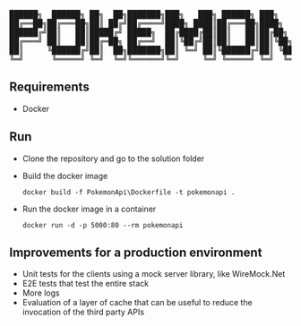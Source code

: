 <pre>
██████╗  ██████╗ ██╗  ██╗███████╗███╗   ███╗ ██████╗ ███╗   ██╗     █████╗ ██████╗ ██╗
██╔══██╗██╔═══██╗██║ ██╔╝██╔════╝████╗ ████║██╔═══██╗████╗  ██║    ██╔══██╗██╔══██╗██║
██████╔╝██║   ██║█████╔╝ █████╗  ██╔████╔██║██║   ██║██╔██╗ ██║    ███████║██████╔╝██║
██╔═══╝ ██║   ██║██╔═██╗ ██╔══╝  ██║╚██╔╝██║██║   ██║██║╚██╗██║    ██╔══██║██╔═══╝ ██║
██║     ╚██████╔╝██║  ██╗███████╗██║ ╚═╝ ██║╚██████╔╝██║ ╚████║    ██║  ██║██║     ██║
╚═╝      ╚═════╝ ╚═╝  ╚═╝╚══════╝╚═╝     ╚═╝ ╚═════╝ ╚═╝  ╚═══╝    ╚═╝  ╚═╝╚═╝     ╚═╝ 
</pre>

## Requirements

* Docker

## Run

* Clone the repository and go to the solution folder

* Build the docker image
    
      docker build -f PokemonApi\Dockerfile -t pokemonapi .
      
* Run the docker image in a container

      docker run -d -p 5000:80 --rm pokemonapi

## Improvements for a production environment

* Unit tests for the clients using a mock server library, like WireMock.Net
* E2E tests that test the entire stack
* More logs
* Evaluation of a layer of cache that can be useful to reduce the invocation of the third party APIs